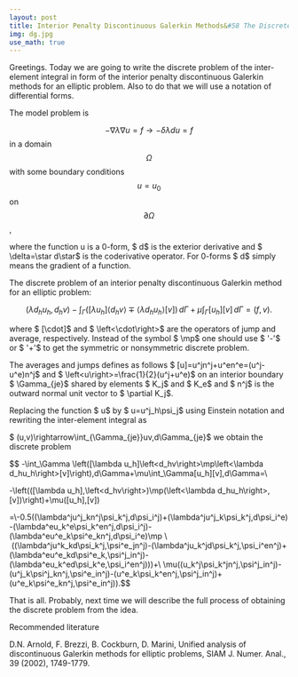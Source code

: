 ```yaml
---
layout: post
title: Interior Penalty Discontinuous Galerkin Methods&#58 The Discrete Problem
img: dg.jpg
use_math: true
---
```


Greetings. Today we are going to write the discrete problem of the inter-element integral in form of the interior penalty discontinuous Galerkin methods for an elliptic problem. Also to do that we will use a notation of differential forms.

The model problem is

$$ -\nabla\lambda\nabla u=f\rightarrow-\delta\lambda du=f$$ in a domain $$\Omega$$ with some boundary conditions $$ u=u_0$$ on $$\partial \Omega$$,

where the function u is a 0-form, $ d$ is the exterior derivative and $ \delta=\star d\star$ is the coderivative operator. For 0-forms $ d$ simply means the gradient of a function.

The discrete problem of an interior penalty discontinuous Galerkin method for an elliptic problem:

$$ (\lambda d_hu_h, d_hv)-\int_\Gamma \left([\lambda u_h]\left<d_hv\right>\mp\left<\lambda d_hu_h\right>[v]\right)\,d\Gamma+\mu\int_\Gamma[u_h][v]\,d\Gamma=(f,v).$$

where $ [\cdot]$ and $ \left<\cdot\right>$ are the operators of jump and average, respectively. Instead of the symbol $ \mp$ one should use $ '-'$ or $ '+'$ to get the symmetric or nonsymmetric discrete problem.

The averages and jumps defines as follows $ [u]=u^jn^j+u^en^e=(u^j-u^e)n^j$ and $ \left<u\right>=\frac{1}{2}(u^j+u^e)$ on an interior boundary $ \Gamma_{je}$ shared by elements $ K_j$ and $ K_e$ and $ n^j$ is the outward normal unit vector to $ \partial K_j$.

Replacing the function $ u$ by $ u=u^j_h\psi_j$ using Einstein notation and rewriting the inter-element integral as

$ (u,v)\rightarrow\int_{\Gamma_{je}}uv\,d\Gamma_{je}$ we obtain the discrete problem

$$ -\int_\Gamma \left([\lambda u_h]\left<d_hv\right>\mp\left<\lambda d_hu_h\right>[v]\right)\,d\Gamma+\mu\int_\Gamma[u_h][v]\,d\Gamma=\\

-\left(([\lambda u_h],\left<d_hv\right>)\mp(\left<\lambda d_hu_h\right>,[v])\right)+\mu([u_h],[v])

=\\-0.5((\lambda^ju^j_kn^j\psi_k^j,d\psi_i^j)+(\lambda^ju^j_k\psi_k^j,d\psi_i^e) -(\lambda^eu_k^e\psi_k^en^j,d\psi_i^j)- (\lambda^eu^e_k\psi^e_kn^j,d\psi_i^e)\mp \\  ((\lambda^ju^k_kd\psi_k^j,\psi^e_jn^j)-(\lambda^ju_k^jd\psi_k^j,\psi_i^en^j)+ (\lambda^eu^e_kd\psi^e_k,\psi^j_in^j)-(\lambda^eu_k^ed\psi_k^e,\psi_i^en^j)))+\\ \mu((u_k^j\psi_k^jn^j,\psi^j_in^j)-(u^j_k\psi^j_kn^j,\psi^e_in^j)-(u^e_k\psi_k^en^j,\psi^j_in^j)+(u^e_k\psi^e_kn^j,\psi^e_in^j)).$$

That is all. Probably, next time we will describe the full process of obtaining the discrete problem from the idea.

Recommended literature

D.N. Arnold, F. Brezzi, B. Cockburn, D. Marini, Unified analysis of discontinuous Galerkin methods for elliptic problems, SIAM J. Numer. Anal., 39 (2002), 1749-1779.
